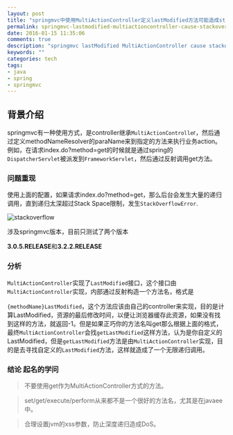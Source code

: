 ```yaml
---
layout: post
title: "springmvc中使用MultiActionController定义lastModified方法可能造成stackoverflowerror"
permalink: springmvc-lastmodified-multiactioncontroller-cause-stackoverflowerror
date: 2016-01-15 11:35:06
comments: true
description: "springmvc lastModified MultiActionController cause stackoverflowerror"
keywords: ""
categories: tech
tags:
- java
- spring
- springmvc
---
```


## 背景介绍
springmvc有一种使用方式，是controller继承`MultiActionControlle`r，然后通过定义methodNameResolver的paraName来到指定的方法来执行业务action。例如，在请求index.do?method=get的时候就是通过spring的`DispatcherServlet`被派发到`FrameworkServlet`，然后通过反射调用get方法。


### 问题重现
使用上面的配置，如果请求index.do?method=get，那么后台会发生大量的递归调用，直到递归太深超过Stack Space限制，发生`StackOverflowError`.

<!--more-->

![stackoverflow](http://7af4fj.com1.z0.glb.clouddn.com/img/image2013-5-14-11-35-46.png)

涉及springmvc版本，目前只测试了两个版本

**3.0.5.RELEASE**和**3.2.2.RELEASE**
### 分析
`MultiActionController`实现了`LastModified`接口，这个接口由`MultiActionController`实现，内部通过反射构造一个方法名，格式是

`{methodName}LastModified`，这个方法应该由自己的controller来实现，目的是计算LastModified，资源的最后修改时间，以便让浏览器缓存此资源，如果没有找到这样的方法，就返回-1。但是如果正巧你的方法名叫get那么根据上面的格式，最终`MultiActionController`会找`getLastModified`这样方法，认为是你自定义的LastModified，但是`getLastModified`方法是由`MultiActionController`实现，目的是去寻找自定义的`LastModified`方法，这样就造成了一个无限递归调用。

### 结论 **起名的学问**
>不要使用get作为MultiActionController方式的方法。

>set/get/execute/perform从来都不是一个很好的方法名，尤其是在javaee中。

>合理设置jvm的xss参数，防止深度递归造成DoS。